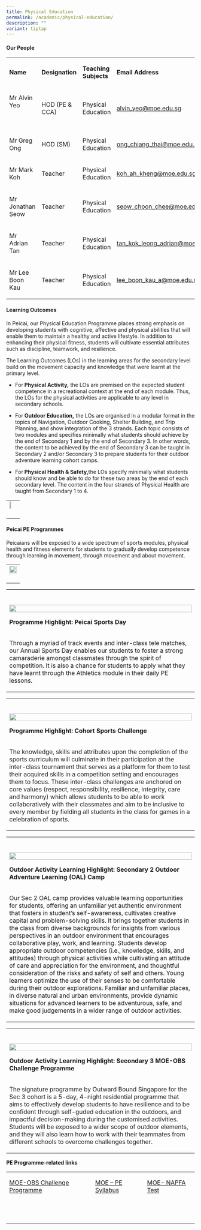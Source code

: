 ```yaml
---
title: Physical Education
permalink: /academic/physical-education/
description: ""
variant: tiptap
---
```

<h4><strong>Our People</strong></h4>
<table style="minWidth: 100px">
<colgroup>
<col>
<col>
<col>
<col>
</colgroup>
<tbody>
<tr>
<td rowspan="1" colspan="1">
<p><strong>Name</strong>
</p>
</td>
<td rowspan="1" colspan="1">
<p><strong>Designation</strong>
</p>
</td>
<td rowspan="1" colspan="1">
<p><strong>Teaching Subjects</strong>
</p>
</td>
<td rowspan="1" colspan="1">
<p><strong>Email Address</strong>
</p>
</td>
</tr>
<tr>
<td rowspan="1" colspan="1">
<p>Mr Alvin Yeo</p>
<p>&nbsp;</p>
</td>
<td rowspan="1" colspan="1">
<p>HOD (PE &amp; CCA)</p>
</td>
<td rowspan="1" colspan="1">
<p>Physical Education</p>
</td>
<td rowspan="1" colspan="1">
<p><a href="mailto:alvin_yeo@moe.edu.sg" rel="noopener noreferrer nofollow" target="_blank">alvin_yeo@moe.edu.sg</a>
</p>
</td>
</tr>
<tr>
<td rowspan="1" colspan="1">
<p>Mr Greg Ong</p>
</td>
<td rowspan="1" colspan="1">
<p>HOD (SM)</p>
</td>
<td rowspan="1" colspan="1">
<p>Physical Education</p>
</td>
<td rowspan="1" colspan="1">
<p><a href="mailto:ong_chiang_thai@moe.edu.sg" rel="noopener noreferrer nofollow" target="_blank">ong_chiang_thai@moe.edu.sg</a>
</p>
</td>
</tr>
<tr>
<td rowspan="1" colspan="1">
<p>Mr Mark Koh</p>
</td>
<td rowspan="1" colspan="1">
<p>Teacher</p>
</td>
<td rowspan="1" colspan="1">
<p>Physical Education</p>
</td>
<td rowspan="1" colspan="1">
<p><a href="mailto:koh_ah_kheng@moe.edu.sg" rel="noopener noreferrer nofollow" target="_blank">koh_ah_kheng@moe.edu.sg</a>
</p>
</td>
</tr>
<tr>
<td rowspan="1" colspan="1">
<p>Mr Jonathan Seow</p>
</td>
<td rowspan="1" colspan="1">
<p>Teacher</p>
</td>
<td rowspan="1" colspan="1">
<p>Physical Education</p>
</td>
<td rowspan="1" colspan="1">
<p><a href="mailto:seow_choon_chee@moe.edu.sg" rel="noopener noreferrer nofollow" target="_blank">seow_choon_chee@moe.edu.sg</a>
</p>
</td>
</tr>
<tr>
<td rowspan="1" colspan="1">
<p>Mr Adrian Tan</p>
</td>
<td rowspan="1" colspan="1">
<p>Teacher</p>
</td>
<td rowspan="1" colspan="1">
<p>Physical Education</p>
</td>
<td rowspan="1" colspan="1">
<p><a href="mailto:tan_kok_leong_adrian@moe.edu.sg" rel="noopener noreferrer nofollow" target="_blank">tan_kok_leong_adrian@moe.edu.sg</a>
</p>
</td>
</tr>
<tr>
<td rowspan="1" colspan="1">
<p>Mr Lee Boon Kau</p>
</td>
<td rowspan="1" colspan="1">
<p>Teacher</p>
</td>
<td rowspan="1" colspan="1">
<p>Physical Education</p>
</td>
<td rowspan="1" colspan="1">
<p><a href="mailto:lee_boon_kau_a@moe.edu.sg" rel="noopener noreferrer nofollow" target="_blank">lee_boon_kau_a@moe.edu.sg</a>
</p>
</td>
</tr>
</tbody>
</table>
<h4><strong>Learning Outcomes</strong></h4>
<p>In Peicai, our Physical Education Programme places strong emphasis on
developing students with cognitive, affective and physical abilities that
will enable them to maintain a healthy and active lifestyle. In addition
to enhancing their physical fitness, students will cultivate essential
attributes such as discipline, teamwork, and resilience.</p>
<p>The Learning Outcomes (LOs) in the learning areas for the secondary level
build on the movement capacity and knowledge that were learnt at the primary
level.
<br>
</p>
<ul data-tight="true" class="tight">
<li>
<p>For<strong>&nbsp;Physical Activity,</strong>&nbsp;the LOs are premised
on the expected student competence in a recreational context at the end
of each module. Thus, the LOs for the physical activities are applicable
to any level in secondary schools.
<br>
</p>
</li>
<li>
<p>For<strong>&nbsp;Outdoor Education,</strong>&nbsp;the LOs are organised
in a modular format in the topics of Navigation, Outdoor Cooking, Shelter
Building, and Trip Planning, and show integration of the 3 strands. Each
topic consists of two modules and specifies minimally what students should
achieve by the end of Secondary 1 and by the end of Secondary 3. In other
words, the content to be achieved by the end of Secondary 3 can be taught
in Secondary 2 and/or Secondary 3 to prepare students for their outdoor
adventure learning cohort camps.
<br>
</p>
</li>
<li>
<p>For<strong>&nbsp;Physical Health &amp; Safety,</strong>the LOs specify
minimally what students should know and be able to do for these two areas
by the end of each secondary level. The content in the four strands of
Physical Health are taught from Secondary 1 to 4.
<br>
</p>
</li>
</ul>
<p></p>
<table style="minWidth: 25px">
<colgroup>
<col>
</colgroup>
<tbody>
<tr>
<td rowspan="1" colspan="1">
<div class="isomer-image-wrapper">
<img style="width: 50%;" height="auto" width="100%" src="/images/Physical_Education_1.jpg">
</div>
</td>
</tr>
<tr>
<td rowspan="1" colspan="1">
<p></p>
</td>
</tr>
</tbody>
</table>
<p></p>
<h4><strong>Peicai PE Programmes</strong></h4>
<p>Peicaians will be exposed to a wide spectrum of sports modules, physical
health and fitness elements for students to gradually develop competence
through learning in movement, through movement and about movement.</p>
<table style="minWidth: 25px">
<colgroup>
<col>
</colgroup>
<tbody>
<tr>
<td rowspan="1" colspan="1">
<div class="isomer-image-wrapper">
<img style="width: 100%;" height="auto" width="100%" src="/images/Physical_Education_2.JPG">
</div>
</td>
</tr>
<tr>
<td rowspan="1" colspan="1">
<p></p>
</td>
</tr>
</tbody>
</table>
<table style="minWidth: 25px">
<colgroup>
<col>
</colgroup>
<tbody>
<tr>
<td rowspan="1" colspan="1">
<p></p>
</td>
</tr>
<tr>
<td rowspan="1" colspan="1">
<p></p>
<div class="isomer-image-wrapper">
<img style="width: 100%" height="auto" width="100%" alt="" src="/images/Academic/phy_edu_2024_1.jpg">
</div>
<p><strong>Programme Highlight: Peicai Sports Day</strong>
<br>
<br>
</p>
<p>Through a myriad of track events and inter-class tele matches, our Annual
Sports Day enables our students to foster a strong camaraderie amongst
classmates through the spirit of competition. It is also a chance for students
to apply what they have learnt through the Athletics module in their daily
PE lessons.</p>
</td>
</tr>
</tbody>
</table>
<table style="minWidth: 25px">
<colgroup>
<col>
</colgroup>
<tbody>
<tr>
<td rowspan="1" colspan="1">
<p></p>
</td>
</tr>
<tr>
<td rowspan="1" colspan="1">
<p></p>
<div class="isomer-image-wrapper">
<img style="width: 100%" height="auto" width="100%" alt="" src="/images/Academic/phy_edu_2024_2.jpg">
</div>
<p><strong>Programme Highlight: Cohort Sports Challenge</strong>
<br>
<br>
</p>
<p>The knowledge, skills and attributes upon the completion of the sports
curriculum will culminate in their participation at the inter-class tournament
that serves as a platform for them to test their acquired skills in a competition
setting and encourages them to focus. These inter-class challenges are
anchored on core values (respect, responsibility, resilience, integrity,
care and harmony) which allows students to be able to work collaboratively
with their classmates and aim to be inclusive to every member by fielding
all students in the class for games in a celebration of sports.</p>
</td>
</tr>
</tbody>
</table>
<table style="minWidth: 25px">
<colgroup>
<col>
</colgroup>
<tbody>
<tr>
<td rowspan="1" colspan="1">
<p></p>
</td>
</tr>
<tr>
<td rowspan="1" colspan="1">
<p></p>
<div class="isomer-image-wrapper">
<img style="width: 100%" height="auto" width="100%" alt="" src="/images/Academic/phy_edu_2024_3.jpg">
</div>
<p><strong>Outdoor Activity Learning Highlight: Secondary 2 Outdoor Adventure Learning (OAL) Camp</strong>
<br>
<br>
</p>
<p>Our Sec 2 OAL camp provides valuable learning opportunities for students,
offering an unfamiliar yet authentic environment that fosters in student’s
self-awareness, cultivates creative capital and problem-solving skills.
It brings together students in the class from diverse backgrounds for insights
from various perspectives in an outdoor environment that encourages collaborative
play, work, and learning. Students develop appropriate outdoor competencies
(i.e., knowledge, skills, and attitudes) through physical activities while
cultivating an attitude of care and appreciation for the environment, and
thoughtful consideration of the risks and safety of self and others. Young
learners optimize the use of their senses to be comfortable during their
outdoor explorations. Familiar and unfamiliar places, in diverse natural
and urban environments, provide dynamic situations for advanced learners
to be adventurous, safe, and make good judgements in a wider range of outdoor
activities.</p>
</td>
</tr>
</tbody>
</table>
<table style="minWidth: 25px">
<colgroup>
<col>
</colgroup>
<tbody>
<tr>
<td rowspan="1" colspan="1">
<p></p>
</td>
</tr>
<tr>
<td rowspan="1" colspan="1">
<p></p>
<div class="isomer-image-wrapper">
<img style="width: 100%" height="auto" width="100%" alt="" src="/images/Academic/phy_edu_2024_4.jpg">
</div>
<p><strong>Outdoor Activity Learning Highlight: Secondary 3 MOE-OBS Challenge Programme</strong>
<br>
<br>
</p>
<p>The signature programme by Outward Bound Singapore for the Sec 3 cohort
is a 5-day, 4-night residential programme that aims to effectively develop
students to have resilience and to be confident through self-guded education
in the outdoors, and impactful decision-making during the customised activities.
Students will be exposed to a wider scope of outdoor elements, and they
will also learn how to work with their teammates from different schools
to overcome challenges together.</p>
</td>
</tr>
</tbody>
</table>
<p><strong>PE Programme-related links</strong>
</p>
<table style="minWidth: 75px">
<colgroup>
<col>
<col>
<col>
</colgroup>
<tbody>
<tr>
<td rowspan="1" colspan="1">
<p><a href="https://www.nyc.gov.sg/moc/Programme" rel="noopener noreferrer nofollow" target="_blank">MOE-OBS Challenge Programme</a>
</p>
</td>
<td rowspan="1" colspan="1">
<p><a href="https://www.moe.gov.sg/-/media/files/secondary/syllabuses/pe/2024-physical-education-primary-secondary-and-preuniversity-syllabus.pdf" rel="noopener noreferrer nofollow" target="_blank">MOE – PE Syllabus</a>
</p>
</td>
<td rowspan="1" colspan="1">
<p><a href="https://www.moe.gov.sg/faq?categoryid=9DB054E97C364732865169337F0BD1F6&amp;faqid=82C93B505547425F87B4CC0C17A085B2" rel="noopener noreferrer nofollow" target="_blank">MOE- NAPFA Test</a>
</p>
</td>
</tr>
<tr>
<td rowspan="1" colspan="1">
<p>&nbsp;</p>
</td>
<td rowspan="1" colspan="1">
<p></p>
</td>
<td rowspan="1" colspan="1">
<p></p>
</td>
</tr>
</tbody>
</table>
<p></p>